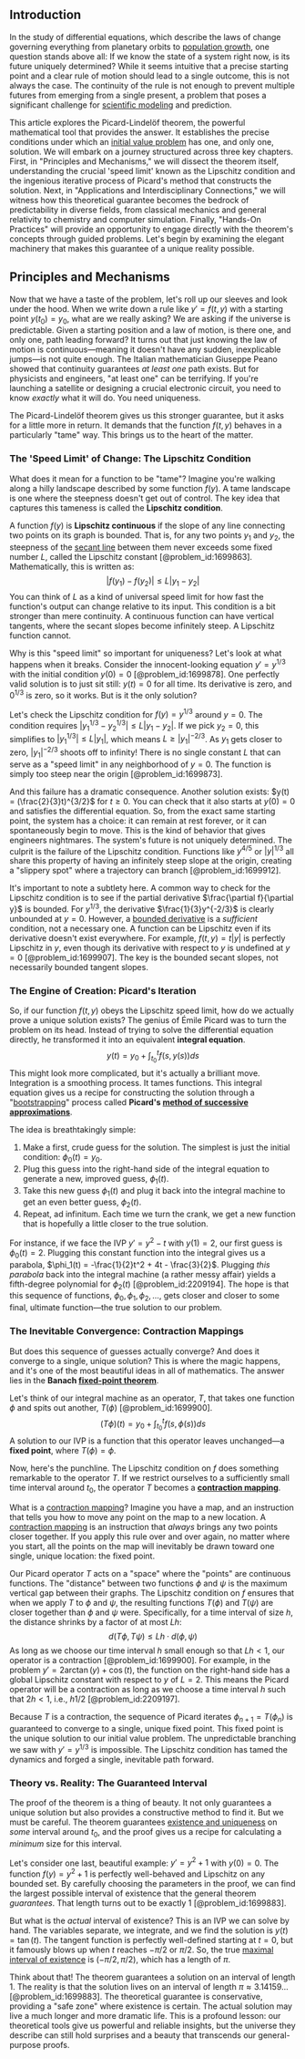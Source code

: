 ## Introduction
In the study of differential equations, which describe the laws of change governing everything from planetary orbits to [population growth](@article_id:138617), one question stands above all: If we know the state of a system right now, is its future uniquely determined? While it seems intuitive that a precise starting point and a clear rule of motion should lead to a single outcome, this is not always the case. The continuity of the rule is not enough to prevent multiple futures from emerging from a single present, a problem that poses a significant challenge for [scientific modeling](@article_id:171493) and prediction.

This article explores the Picard-Lindelöf theorem, the powerful mathematical tool that provides the answer. It establishes the precise conditions under which an [initial value problem](@article_id:142259) has one, and only one, solution. We will embark on a journey structured across three key chapters. First, in "Principles and Mechanisms," we will dissect the theorem itself, understanding the crucial 'speed limit' known as the Lipschitz condition and the ingenious iterative process of Picard's method that constructs the solution. Next, in "Applications and Interdisciplinary Connections," we will witness how this theoretical guarantee becomes the bedrock of predictability in diverse fields, from classical mechanics and general relativity to chemistry and computer simulation. Finally, "Hands-On Practices" will provide an opportunity to engage directly with the theorem's concepts through guided problems. Let's begin by examining the elegant machinery that makes this guarantee of a unique reality possible.

## Principles and Mechanisms

Now that we have a taste of the problem, let's roll up our sleeves and look under the hood. When we write down a rule like $y' = f(t, y)$ with a starting point $y(t_0) = y_0$, what are we really asking? We are asking if the universe is predictable. Given a starting position and a law of motion, is there one, and only one, path leading forward? It turns out that just knowing the law of motion is continuous—meaning it doesn't have any sudden, inexplicable jumps—is not quite enough. The Italian mathematician Giuseppe Peano showed that continuity guarantees *at least one* path exists. But for physicists and engineers, "at least one" can be terrifying. If you're launching a satellite or designing a crucial electronic circuit, you need to know *exactly* what it will do. You need uniqueness.

The Picard-Lindelöf theorem gives us this stronger guarantee, but it asks for a little more in return. It demands that the function $f(t,y)$ behaves in a particularly "tame" way. This brings us to the heart of the matter.

### The 'Speed Limit' of Change: The Lipschitz Condition

What does it mean for a function to be "tame"? Imagine you're walking along a hilly landscape described by some function $f(y)$. A tame landscape is one where the steepness doesn't get out of control. The key idea that captures this tameness is called the **Lipschitz condition**.

A function $f(y)$ is **Lipschitz continuous** if the slope of any line connecting two points on its graph is bounded. That is, for any two points $y_1$ and $y_2$, the steepness of the [secant line](@article_id:178274) between them never exceeds some fixed number $L$, called the Lipschitz constant [@problem_id:1699863]. Mathematically, this is written as:
$$
|f(y_1) - f(y_2)| \le L |y_1 - y_2|
$$
You can think of $L$ as a kind of universal speed limit for how fast the function's output can change relative to its input. This condition is a bit stronger than mere continuity. A continuous function can have vertical tangents, where the secant slopes become infinitely steep. A Lipschitz function cannot.

Why is this "speed limit" so important for uniqueness? Let's look at what happens when it breaks. Consider the innocent-looking equation $y' = y^{1/3}$ with the initial condition $y(0)=0$ [@problem_id:1699878]. One perfectly valid solution is to just sit still: $y(t) = 0$ for all time. Its derivative is zero, and $0^{1/3}$ is zero, so it works. But is it the only solution?

Let's check the Lipschitz condition for $f(y) = y^{1/3}$ around $y=0$. The condition requires $|y_1^{1/3} - y_2^{1/3}| \le L|y_1 - y_2|$. If we pick $y_2=0$, this simplifies to $|y_1^{1/3}| \le L|y_1|$, which means $L \ge |y_1|^{-2/3}$. As $y_1$ gets closer to zero, $|y_1|^{-2/3}$ shoots off to infinity! There is no single constant $L$ that can serve as a "speed limit" in any neighborhood of $y=0$. The function is simply too steep near the origin [@problem_id:1699873].

And this failure has a dramatic consequence. Another solution exists: $y(t) = (\frac{2}{3}t)^{3/2}$ for $t \ge 0$. You can check that it also starts at $y(0)=0$ and satisfies the differential equation. So, from the exact same starting point, the system has a choice: it can remain at rest forever, or it can spontaneously begin to move. This is the kind of behavior that gives engineers nightmares. The system's future is not uniquely determined. The culprit is the failure of the Lipschitz condition. Functions like $y^{4/5}$ or $|y|^{1/3}$ all share this property of having an infinitely steep slope at the origin, creating a "slippery spot" where a trajectory can branch [@problem_id:1699912].

It's important to note a subtlety here. A common way to check for the Lipschitz condition is to see if the partial derivative $\frac{\partial f}{\partial y}$ is bounded. For $y^{1/3}$, the derivative $\frac{1}{3}y^{-2/3}$ is clearly unbounded at $y=0$. However, a [bounded derivative](@article_id:161231) is a *sufficient* condition, not a necessary one. A function can be Lipschitz even if its derivative doesn't exist everywhere. For example, $f(t, y) = t|y|$ is perfectly Lipschitz in $y$, even though its derivative with respect to $y$ is undefined at $y=0$ [@problem_id:1699907]. The key is the bounded secant slopes, not necessarily bounded tangent slopes.

### The Engine of Creation: Picard's Iteration

So, if our function $f(t,y)$ obeys the Lipschitz speed limit, how do we actually prove a unique solution exists? The genius of Émile Picard was to turn the problem on its head. Instead of trying to solve the differential equation directly, he transformed it into an equivalent **integral equation**.
$$
y(t) = y_0 + \int_{t_0}^{t} f(s, y(s)) ds
$$
This might look more complicated, but it's actually a brilliant move. Integration is a smoothing process. It tames functions. This integral equation gives us a recipe for constructing the solution through a "[bootstrapping](@article_id:138344)" process called **Picard's [method of successive approximations](@article_id:194363)**.

The idea is breathtakingly simple:
1.  Make a first, crude guess for the solution. The simplest is just the initial condition: $\phi_0(t) = y_0$.
2.  Plug this guess into the right-hand side of the integral equation to generate a new, improved guess, $\phi_1(t)$.
3.  Take this new guess $\phi_1(t)$ and plug it back into the integral machine to get an even better guess, $\phi_2(t)$.
4.  Repeat, ad infinitum. Each time we turn the crank, we get a new function that is hopefully a little closer to the true solution.

For instance, if we face the IVP $y' = y^2 - t$ with $y(1)=2$, our first guess is $\phi_0(t) = 2$. Plugging this constant function into the integral gives us a parabola, $\phi_1(t) = -\frac{1}{2}t^2 + 4t - \frac{3}{2}$. Plugging *this parabola* back into the integral machine (a rather messy affair) yields a fifth-degree polynomial for $\phi_2(t)$ [@problem_id:2209194]. The hope is that this sequence of functions, $\phi_0, \phi_1, \phi_2, \dots$, gets closer and closer to some final, ultimate function—the true solution to our problem.

### The Inevitable Convergence: Contraction Mappings

But does this sequence of guesses actually converge? And does it converge to a single, unique solution? This is where the magic happens, and it's one of the most beautiful ideas in all of mathematics. The answer lies in the **Banach [fixed-point theorem](@article_id:143317)**.

Let's think of our integral machine as an operator, $T$, that takes one function $\phi$ and spits out another, $T(\phi)$ [@problem_id:1699900].
$$
(T\phi)(t) = y_0 + \int_{t_0}^{t} f(s, \phi(s)) ds
$$
A solution to our IVP is a function that this operator leaves unchanged—a **fixed point**, where $T(\phi) = \phi$.

Now, here's the punchline. The Lipschitz condition on $f$ does something remarkable to the operator $T$. If we restrict ourselves to a sufficiently small time interval around $t_0$, the operator $T$ becomes a **[contraction mapping](@article_id:139495)**.

What is a [contraction mapping](@article_id:139495)? Imagine you have a map, and an instruction that tells you how to move any point on the map to a new location. A [contraction mapping](@article_id:139495) is an instruction that *always* brings any two points closer together. If you apply this rule over and over again, no matter where you start, all the points on the map will inevitably be drawn toward one single, unique location: the fixed point.

Our Picard operator $T$ acts on a "space" where the "points" are continuous functions. The "distance" between two functions $\phi$ and $\psi$ is the maximum vertical gap between their graphs. The Lipschitz condition on $f$ ensures that when we apply $T$ to $\phi$ and $\psi$, the resulting functions $T(\phi)$ and $T(\psi)$ are closer together than $\phi$ and $\psi$ were. Specifically, for a time interval of size $h$, the distance shrinks by a factor of at most $Lh$:
$$
d(T\phi, T\psi) \le Lh \cdot d(\phi,\psi)
$$
As long as we choose our time interval $h$ small enough so that $Lh \lt 1$, our operator is a contraction [@problem_id:1699900]. For example, in the problem $y' = 2 \arctan(y) + \cos(t)$, the function on the right-hand side has a global Lipschitz constant with respect to $y$ of $L=2$. This means the Picard operator will be a contraction as long as we choose a time interval $h$ such that $2h \lt 1$, i.e., $h  1/2$ [@problem_id:2209197].

Because $T$ is a contraction, the sequence of Picard iterates $\phi_{n+1} = T(\phi_n)$ is guaranteed to converge to a single, unique fixed point. This fixed point is the unique solution to our initial value problem. The unpredictable branching we saw with $y' = y^{1/3}$ is impossible. The Lipschitz condition has tamed the dynamics and forged a single, inevitable path forward.

### Theory vs. Reality: The Guaranteed Interval

The proof of the theorem is a thing of beauty. It not only guarantees a unique solution but also provides a constructive method to find it. But we must be careful. The theorem guarantees [existence and uniqueness](@article_id:262607) on *some* interval around $t_0$, and the proof gives us a recipe for calculating a *minimum* size for this interval.

Let's consider one last, beautiful example: $y' = y^2 + 1$ with $y(0)=0$. The function $f(y) = y^2+1$ is perfectly well-behaved and Lipschitz on any bounded set. By carefully choosing the parameters in the proof, we can find the largest possible interval of existence that the general theorem *guarantees*. That length turns out to be exactly 1 [@problem_id:1699883].

But what is the *actual* interval of existence? This is an IVP we can solve by hand. The variables separate, we integrate, and we find the solution is $y(t) = \tan(t)$. The tangent function is perfectly well-defined starting at $t=0$, but it famously blows up when $t$ reaches $-\pi/2$ or $\pi/2$. So, the true [maximal interval of existence](@article_id:168053) is $(-\pi/2, \pi/2)$, which has a length of $\pi$.

Think about that! The theorem guarantees a solution on an interval of length 1. The reality is that the solution lives on an interval of length $\pi \approx 3.14159...$ [@problem_id:1699883]. The theoretical guarantee is conservative, providing a "safe zone" where existence is certain. The actual solution may live a much longer and more dramatic life. This is a profound lesson: our theoretical tools give us powerful and reliable insights, but the universe they describe can still hold surprises and a beauty that transcends our general-purpose proofs.